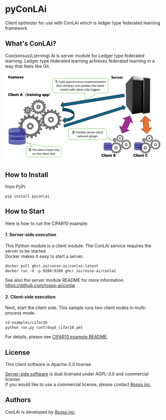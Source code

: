 # pyConLAi
Client optimizer for use with ConLAi which is ledger type federated learning framework

## What's ConLAi?
Con(sensus)L(erning) Ai is server module for Ledger type federated learning.
Ledger type federated learning achieves federated learning in a way that feels like Git.

![features](https://github.com/rosso-ai/pyConLAi/blob/main/docs/images/conlai_features.png?raw=true)

## How to Install
from PyPi:  
```shell
pip install pyconlai
```

## How to Start
Here is how to run the CIFAR10 example:

#### 1. Server-side execution
This Python module is a client module. The ConLAi service requires the server to be started.  
Docker makes it easy to start a server.

```shell
docker pull ghcr.io/rosso-ai/conlai:latest
docker run -d -p 9200:9200 ghcr.io/rosso-ai/conlai
```

See also the server module README for more information.  
https://github.com/rosso-ai/conlai

#### 2. Client-side execution
Next, start the client side. This sample runs two client nodes in multi-process mode.  

```shell
cd examples/cifar10
python run.py conf/dsgd_cifar10.yml
```

For details, please see [CIFAR10 example README](https://github.com/rosso-ai/pyConLAi/tree/main/examples/cifar10).


## License
This client software is Apache-2.0 license.  

[Server-side software](https://github.com/rosso-ai/conlai) is dual licensed under AGPL-3.0 and commercial license.  
If you would like to use a commercial license, please contact [Rosso inc](https://www.rosso-tokyo.co.jp/contact/).


## Authors
ConLAi is developed by [Rosso inc](https://www.rosso-tokyo.co.jp/).
